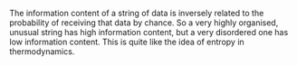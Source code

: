 The information content of a string of data is inversely related to the
probability of receiving that data by chance. So a very highly
organised, unusual string has high information content, but a very
disordered one has low information content. This is quite like the idea
of entropy in thermodynamics.
